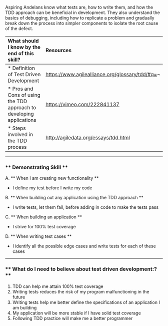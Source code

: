 Aspiring Andelans know what tests are, how to write them, and how the TDD approach can be beneficial in development. They also understand the basics of debugging, including how to replicate a problem and gradually break down the process into simpler components to isolate the root cause of the defect.


| What should I know by the end of this skill?   |      Resources      |
|:-------------|:------------------|
| * Definition of Test Driven Development| https://www.agilealliance.org/glossary/tdd/#q=~ |
| * Pros and Cons of using the TDD approach to developing applications|https://vimeo.com/222841137|
| * Steps involved in the TDD process | http://agiledata.org/essays/tdd.html |



----------

### ** Demonstrating Skill **
A. **  When I am creating new functionality **
- I define my test before I write my code

B. **  When building out any application using the TDD approach  **
- I write tests, let them fail, before adding in code to make the tests pass

C. **  When building an application **
- I strive for 100% test coverage

D. **  When writing test cases **
- I identify all the possible edge cases and write tests for each of these cases


----------

### ** What do I need to believe about test driven development:? **
1. TDD can help me attain 100% test coverage
2. Writing tests reduces the risk of my program malfunctioning in the future
3. Writing tests help me better define the specifications of an application I am building
4. My application will be more stable if I have solid test coverage
5. Following TDD practice will make me a better programmer
